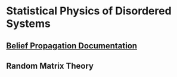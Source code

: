 # Statistical Physics of Disordered Systems

## [Belief Propagation Documentation](https://VictorG20.github.io/disordered-systems/BeliefPropagation)

## Random Matrix Theory